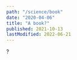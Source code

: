 ```yaml
---
path: "/science/book"
date: "2020-04-06"
title: "A book?"
published: 2021-10-13
lastModified: 2022-06-21
---
```


?
